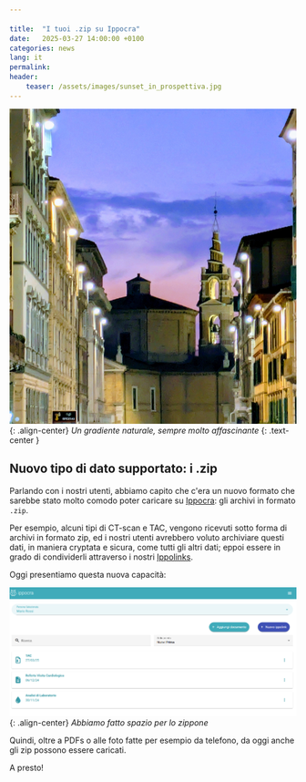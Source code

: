 ```yaml
---

title:  "I tuoi .zip su Ippocra"
date:   2025-03-27 14:00:00 +0100
categories: news
lang: it
permalink:
header:
    teaser: /assets/images/sunset_in_prospettiva.jpg
---
```


![image-center](/assets/images/sunset_in_prospettiva_shorter.jpg){: .align-center}
*Un gradiente naturale, sempre molto affascinante*
{: .text-center }

## Nuovo tipo di dato supportato: i .zip

Parlando con i nostri utenti, abbiamo capito che c'era un nuovo formato 
che sarebbe stato molto comodo poter caricare su [Ippocra](http://ippocra.com): gli archivi in 
formato `.zip`.

Per esempio, alcuni tipi di CT-scan e TAC, vengono ricevuti sotto forma
di archivi in formato zip, ed i nostri utenti avrebbero voluto archiviare questi dati, 
in maniera cryptata e sicura, come tutti gli altri dati; eppoi essere in grado di condividerli attraverso 
i nostri [Ippolinks](https://ippocra.com/news/2025/03/07/open-for-business.html#ippolink-condividi-i-tuoi-dati-in-maniera-sicura-e-veloce).

Oggi presentiamo questa nuova capacità:

![image-center](/assets/images/archive_it.png){: .align-center}
*Abbiamo fatto spazio per lo zippone*

Quindi, oltre a PDFs o alle foto fatte per esempio da telefono, da oggi anche gli zip possono essere caricati.

A presto!